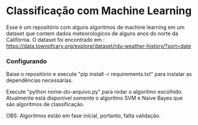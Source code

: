 # Classificação com Machine Learning

Esse é um repositório com alguns algoritmos de machine learning em um dataset que contem dados meteorologicos de alguns anos do norte da Califórnia. O dataset foi encontrado em : https://data.townofcary.org/explore/dataset/rdu-weather-history/?sort=date

### Configurando

Baixe o repositório e execute "pip install -r requirements.txt" para instalar as dependências necessárias.

Execute "python nome-do-arquivo.py" para rodar o algoritmo escolhido. Atualmente está disponível somente o algoritmo SVM e Naive Bayes que são algoritmos de classificação.

OBS: Algoritmos estão em fase inicial, portanto, falta validação.
